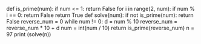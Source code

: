def is_prime(num):
   if num <= 1:
      return False
   for i in range(2, num):
      if num % i == 0:
         return False
   return True
def solve(num):
   if not is_prime(num):
      return False
   reverse_num = 0
   while num != 0:
      d = num % 10
      reverse_num = reverse_num * 10 + d
      num = int(num / 10)
   return is_prime(reverse_num)
n = 97
print (solve(n))
